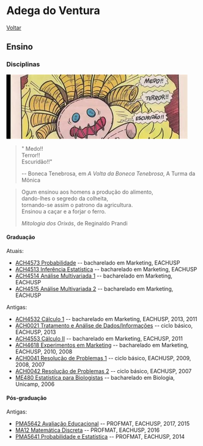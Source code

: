 # Adega do Ventura

[Voltar](README.md)

## Ensino

### Disciplinas

![Boneca Tenebrosa](img/tenebrosa.jpeg)

> " Medo!!\
> Terror!!\
> Escuridão!!"
>
> -- Boneca Tenebrosa, em *A Volta da Boneca Tenebrosa*, A Turma da Mônica

> Ogum ensinou aos homens a produção do alimento,\
> dando-lhes o segredo da colheita,\
> tornando-se assim o patrono da agricultura.\
> Ensinou a caçar e a forjar o ferro.
>
> *Mitologia dos Orixás*, de Reginaldo Prandi

#### Graduação

Atuais:

-   [ACH4573 Probabilidade]() -- bacharelado em Marketing, EACHUSP
-   [ACH4513 Inferência Estatística]() -- bacharelado em Marketing, EACHUSP
-   [ACH4514 Análise Multivariada 1]() -- bacharelado em Marketing, EACHUSP
-   [ACH4515 Análise Multivariada 2]() -- bacharelado em Marketing, EACHUSP

Antigas:

-   [ACH4532 Cálculo 1]() -- bacharelado em Marketing,  EACHUSP, 2013, 2011
-   [ACH0021 Tratamento e Análise de Dados/Informações]() -- ciclo básico, EACHUSP, 2013
-   [ACH4553 Cálculo II]() -- bacharelado em Marketing,  EACHUSP, 2011
-   [ACH4618 Experimentos em Marketing]() -- bacharelado em Marketing,  EACHUSP, 2010, 2008
-   [ACH0041 Resolução de Problemas 1]() -- ciclo básico, EACHUSP, 2009, 2008, 2007
-   [ACH0042 Resolução de Problemas 2]() -- ciclo básico, EACHUSP, 2007
-   [ME480 Estatística para Biologistas]() -- bacharelado em Biologia, Unicamp, 2006

#### Pós-graduação

Antigas:

-   [PMA5642 Avaliação Educacional]() -- PROFMAT, EACHUSP, 2017, 2015
-   [MA12 Matemática Discreta]() -- PROFMAT, EACHUSP, 2016
-   [PMA5641 Probabilidade e Estatística]() -- PROFMAT, EACHUSP, 2014
